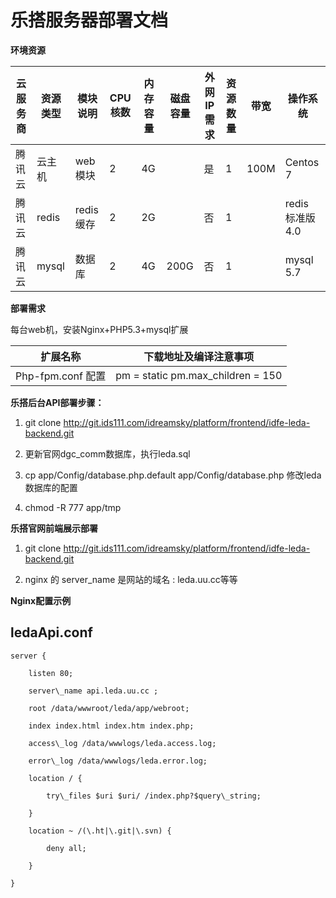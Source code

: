 # **乐搭服务器部署文档**

**环境资源**

| 云服务商 | 资源类型 | 模块说明 | CPU核数 | 内存容量 | 磁盘容量 | 外网IP需求 | 资源数量 | 带宽 | 操作系统 |
| --- | --- | --- | --- | --- | --- | --- | --- | --- | --- |
| 腾讯云 | 云主机 | web模块 | 2 | 4G | | 是 | 1 | 100M | Centos 7 |
| 腾讯云 | redis | redis缓存 | 2 | 2G | 　 | 否 | 1 | 　 | redis 标准版 4.0 |
| 腾讯云 | mysql | 数据库 | 2 | 4G | 200G | 否 | 1 | 　 | mysql 5.7 |

**部署需求**

每台web机，安装Nginx+PHP5.3+mysql扩展


| 扩展名称 | 下载地址及编译注意事项 |
| --- | --- |
| Php-fpm.conf 配置 | pm = static pm.max\_children = 150 |

**乐搭后台API部署步骤：**

1. git clone http://git.ids111.com/idreamsky/platform/frontend/idfe-leda-backend.git

2. 更新官网dgc\_comm数据库，执行leda.sql

3. cp app/Config/database.php.default app/Config/database.php 修改leda数据库的配置

4. chmod -R 777 app/tmp


**乐搭官网前端展示部署**

1. git clone http://git.ids111.com/idreamsky/platform/frontend/idfe-leda-backend.git

2. nginx 的 server\_name 是网站的域名 : leda.uu.cc等等

**Nginx配置示例**

## ledaApi.conf

```
server {

	listen 80;

	server\_name api.leda.uu.cc ;

	root /data/wwwroot/leda/app/webroot;

	index index.html index.htm index.php;

	access\_log /data/wwwlogs/leda.access.log;

	error\_log /data/wwwlogs/leda.error.log;

	location / {

		try\_files $uri $uri/ /index.php?$query\_string;

	}

	location ~ /(\.ht|\.git|\.svn) {

		deny all;

	}

}
```
